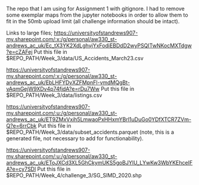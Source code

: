 ﻿The repo that I am using for Assignment 1 with gitignore. I had to remove some exemplar maps from the jupyter notebooks in order to allow them to fit in the 50mb upload limit (all challenge information should be intact).

Links to large files;
https://universityofstandrews907-my.sharepoint.com/:x:/g/personal/aw330_st-andrews_ac_uk/Ec_tX3YK2XdLghvjYxFodiEBDdD2wyPSQITwNKocMXTdgw?e=cZAFej
Put this file in $REPO_PATH/Week_3/data/US_Accidents_March23.csv

https://universityofstandrews907-my.sharepoint.com/:x:/g/personal/aw330_st-andrews_ac_uk/EbLHFYDvXZFMpnFl-vmdMQgBt-vAqmGejW9XDv4p74fjdA?e=rDu7Ww
Put this file in $REPO_PATH/Week_3/data/listings.csv

https://universityofstandrews907-my.sharepoint.com/:u:/g/personal/aw330_st-andrews_ac_uk/ET9ZMxVxih5LmwaoPxHHxmYBrl1uDuGo0YDfXTCR7ZVm-Q?e=6rrCbk
Put this file in $REPO_PATH/Week_3/data/subset_accidents.parquet (note, this is a generated file, not necessary to add for functionability).

https://universityofstandrews907-my.sharepoint.com/:u:/g/personal/aw330_st-andrews_ac_uk/EToJXCd3XL5GhCkymUKS5goBJYlU_LYwKw3WbYKEhceIFA?e=cy7SDl
Put this file in $REPO_PATH/Week_4/challenge_3/SG_SIMD_2020.shp

